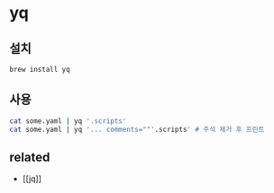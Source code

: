 # yq

## 설치
```sh
brew install yq
```

## 사용
```sh
cat some.yaml | yq '.scripts'
cat some.yaml | yq '... comments=""'.scripts' # 주석 제거 후 프린트
```

## related
- [[jq]]
